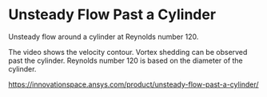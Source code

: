 # Unsteady Flow Past a Cylinder

Unsteady flow around a cylinder at Reynolds number 120.

The video shows the velocity contour. Vortex shedding can be observed past the cylinder. Reynolds number 120 is based on the diameter of the cylinder.

https://innovationspace.ansys.com/product/unsteady-flow-past-a-cylinder/
